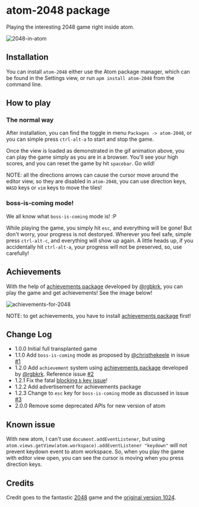 # atom-2048 package
Playing the interesting 2048 game right inside atom.

![2048-in-atom](https://raw.github.com/void-main/atom-2048/master/2048-in-atom.gif)

## Installation
You can install `atom-2048` either use the Atom package manager, which can be found in the Settings view, or run `apm install atom-2048` from the command line.

## How to play
### The normal way
After installation, you can find the toggle in menu `Packages -> atom-2048`, or you can simple press `ctrl-alt-a` to start and stop the game.

Once the view is loaded as demonstrated in the gif animation above, you can play the game simply as you are in a browser. You'll see your high scores, and you can reset the game by hit `spacebar`. Go wild!

NOTE: all the directions arrows can cause the cursor move around the editor view, so they are disabled in `atom-2048`, you can use direction keys, `WASD` keys or `vim` keys to move the tiles!

### boss-is-coming mode!
We all know what `boss-is-coming` mode is! :P

While playing the game, you simply hit `esc`, and everything will be gone! But don't worry, your progress is not destoryed. Wherever you feel safe, simple press `ctrl-alt-c`, and everything will show up again.  A little heads up, if you accidentally hit `ctrl-alt-a`, your progress will not be preserved, so, use carefully!

## Achievements
With the help of [achievements package](https://atom.io/packages/achievements) developed by [@rgbkrk](https://github.com/rgbkrk), you can play the game and get achievements! See the image below!

![achievements-for-2048](https://raw.github.com/void-main/atom-2048/master/achievements-for-2048.png)

NOTE: to get achievements, you have to install [achievements package](https://atom.io/packages/achievements) first!

## Change Log
- 1.0.0 Initial full transplanted game
- 1.1.0 Add `boss-is-coming` mode as proposed by [@christhekeele](https://github.com/christhekeele) in issue [#1](https://github.com/void-main/atom-2048/issues/1)
- 1.2.0 Add `achievement` system using [achievements package](https://atom.io/packages/achievements) developed by [@rgbkrk](https://github.com/rgbkrk). Reference issue [#2](https://github.com/void-main/atom-2048/issues/2)
- 1.2.1 Fix the fatal [blocking `b` key issue](https://github.com/void-main/atom-2048/issues/3)!
- 1.2.2 Add advertisement for achievements package
- 1.2.3 Change to `esc` key for `boss-is-coming` mode as discussed in issue [#3](https://github.com/void-main/atom-2048/issues/3)
- 2.0.0 Remove some deprecated APIs for new version of atom

## Known issue
With new atom, I can't use `document.addEventListener`, but using `atom.views.getView(atom.workspace).addEventListener "keydown"` will not prevent keydown event to atom workspace. So, when you play the game with editor view open, you can see the cursor is moving when you press direction keys.

## Credits
Credit goes to the fantastic [2048](https://github.com/gabrielecirulli/2048) game and the [original version 1024](https://play.google.com/store/apps/details?id=com.veewo.a1024).
